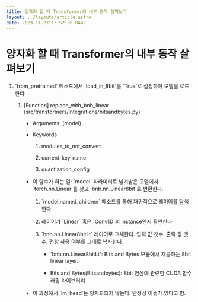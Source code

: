 ```yaml
---
title: 양자화 할 때 Transformer의 내부 동작 살펴보기
layout: ../layouts/article.astro
date: 2023-11-27T13:52:58.844Z
---
```

# 양자화 할 때 Transformer의 내부 동작 살펴보기

1. \`from\_pretrained\` 메소드에서 \`load\_in\_8bit\`를 \`True\`로 설정하여 모델을 로드한다

   1. \[Function\] replace\_with\_bnb\_linear (src/transformers/integrations/bitsandbytes.py)

      * Arguments: (model)

      * Keywords

        1. modules\_to\_not\_convert

        2. current\_key\_name

        3. quantization\_config

      * 이 함수가 하는 일: \`model\` 파라미터로 넘겨받은 모델에서 \`torch.nn.Linear\`를 찾고 \`bnb.nn.Linear8bit\`로 변환한다.

        1. \`model.named\_children\` 메소드를 통해 재귀적으로 레이어를 탐색한다

        2. 레이어가 \`Linear\` 혹은 \`Conv1D\`의 instance인지 확인한다

        3. \`bnb.nn.Linear8bitLt\` 레이어로 교체한다. 입력 값 갯수, 출력 값 갯수, 편향 사용 여부를 그대로 복사한다.

           * \`bnb.nn.Linear8bitLt\`: Bits and Bytes 모듈에서 제공하는 8bit linear layer.

           * Bits and Bytes(Bitsandbytes): 8bit 연산에 관련한 CUDA 함수 래핑 라이브러리

      * 이 과정에서 \`lm\_head\`는 양자화되지 않는다. 안정성 이슈가 있다고 함.
